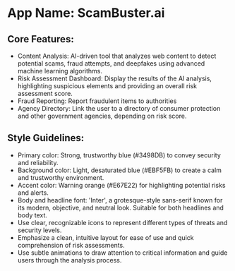 # **App Name**: ScamBuster.ai

## Core Features:

- Content Analysis: AI-driven tool that analyzes web content to detect potential scams, fraud attempts, and deepfakes using advanced machine learning algorithms.
- Risk Assessment Dashboard: Display the results of the AI analysis, highlighting suspicious elements and providing an overall risk assessment score.
- Fraud Reporting: Report fraudulent items to authorities
- Agency Directory: Link the user to a directory of consumer protection and other government agencies, depending on risk score.

## Style Guidelines:

- Primary color: Strong, trustworthy blue (#3498DB) to convey security and reliability.
- Background color: Light, desaturated blue (#EBF5FB) to create a calm and trustworthy environment.
- Accent color: Warning orange (#E67E22) for highlighting potential risks and alerts.
- Body and headline font: 'Inter', a grotesque-style sans-serif known for its modern, objective, and neutral look. Suitable for both headlines and body text.
- Use clear, recognizable icons to represent different types of threats and security levels.
- Emphasize a clean, intuitive layout for ease of use and quick comprehension of risk assessments.
- Use subtle animations to draw attention to critical information and guide users through the analysis process.
